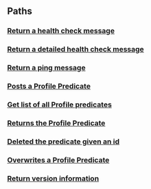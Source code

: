 
<a name="paths"></a>
## Paths

<a name="ref-healthroute"></a>
### [Return a health check message](operations/healthRoute.md#healthroute)

<a name="ref-detailedhealthroute"></a>
### [Return a detailed health check message](operations/detailedHealthRoute.md#detailedhealthroute)

<a name="ref-pingroute"></a>
### [Return a ping message](operations/pingRoute.md#pingroute)

<a name="ref-postpredicateroute"></a>
### [Posts a Profile Predicate](operations/postPredicateRoute.md#postpredicateroute)

<a name="ref-getpredicatesroute"></a>
### [Get list of all Profile predicates](operations/getPredicatesRoute.md#getpredicatesroute)

<a name="ref-getpredicateroute"></a>
### [Returns the Profile Predicate](operations/getPredicateRoute.md#getpredicateroute)

<a name="ref-deletepredicateroute"></a>
### [Deleted the predicate given an id](operations/deletePredicateRoute.md#deletepredicateroute)

<a name="ref-patchpredicateroute"></a>
### [Overwrites a Profile Predicate](operations/patchPredicateRoute.md#patchpredicateroute)

<a name="ref-versionroute"></a>
### [Return version information](operations/versionRoute.md#versionroute)


